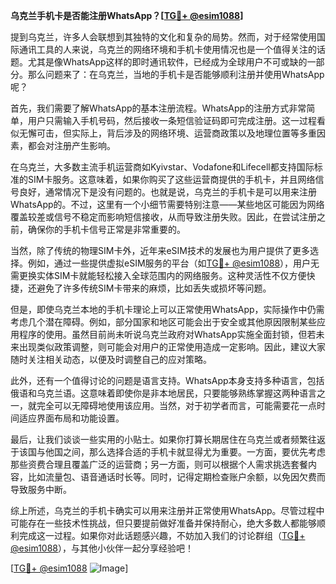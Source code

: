 **乌克兰手机卡是否能注册WhatsApp？[[TG💪+ @esim1088](https://t.me/s/esim1088)]**

提到乌克兰，许多人会联想到其独特的文化和复杂的局势。然而，对于经常使用国际通讯工具的人来说，乌克兰的网络环境和手机卡使用情况也是一个值得关注的话题。尤其是像WhatsApp这样的即时通讯软件，已经成为全球用户不可或缺的一部分。那么问题来了：在乌克兰，当地的手机卡是否能够顺利注册并使用WhatsApp呢？

首先，我们需要了解WhatsApp的基本注册流程。WhatsApp的注册方式非常简单，用户只需输入手机号码，然后接收一条短信验证码即可完成注册。这一过程看似无懈可击，但实际上，背后涉及的网络环境、运营商政策以及地理位置等多重因素，都会对注册产生影响。

在乌克兰，大多数主流手机运营商如Kyivstar、Vodafone和Lifecell都支持国际标准的SIM卡服务。这意味着，如果你购买了这些运营商提供的手机卡，并且网络信号良好，通常情况下是没有问题的。也就是说，乌克兰的手机卡是可以用来注册WhatsApp的。不过，这里有一个小细节需要特别注意——某些地区可能因为网络覆盖较差或信号不稳定而影响短信接收，从而导致注册失败。因此，在尝试注册之前，确保你的手机卡信号正常是非常重要的。

当然，除了传统的物理SIM卡外，近年来eSIM技术的发展也为用户提供了更多选择。例如，通过一些提供虚拟eSIM服务的平台（如[TG💪+ @esim1088](https://t.me/s/esim1088)），用户无需更换实体SIM卡就能轻松接入全球范围内的网络服务。这种灵活性不仅方便快捷，还避免了许多传统SIM卡带来的麻烦，比如丢失或损坏等问题。

但是，即使乌克兰本地的手机卡理论上可以正常使用WhatsApp，实际操作中仍需考虑几个潜在障碍。例如，部分国家和地区可能会出于安全或其他原因限制某些应用程序的使用。虽然目前尚未听说乌克兰政府对WhatsApp实施全面封锁，但若未来出现类似政策调整，则可能会对用户的正常使用造成一定影响。因此，建议大家随时关注相关动态，以便及时调整自己的应对策略。

此外，还有一个值得讨论的问题是语言支持。WhatsApp本身支持多种语言，包括俄语和乌克兰语。这意味着即使你是非本地居民，只要能够熟练掌握这两种语言之一，就完全可以无障碍地使用该应用。当然，对于初学者而言，可能需要花一点时间适应界面布局和功能设置。

最后，让我们谈谈一些实用的小贴士。如果你打算长期居住在乌克兰或者频繁往返于该国与他国之间，那么选择合适的手机卡就显得尤为重要。一方面，要优先考虑那些资费合理且覆盖广泛的运营商；另一方面，则可以根据个人需求挑选套餐内容，比如流量包、语音通话时长等。同时，记得定期检查账户余额，以免因欠费而导致服务中断。

综上所述，乌克兰的手机卡确实可以用来注册并正常使用WhatsApp。尽管过程中可能存在一些技术性挑战，但只要提前做好准备并保持耐心，绝大多数人都能够顺利完成这一过程。如果你对此话题感兴趣，不妨加入我们的讨论群组（[TG💪+ @esim1088](https://t.me/s/esim1088)），与其他小伙伴一起分享经验吧！

[[TG💪+ @esim1088](https://t.me/s/esim1088) ![Image](https://i.postimg.cc/4NQfJmqS/Snipaste-2025-05-13-00-14-12.png)]
